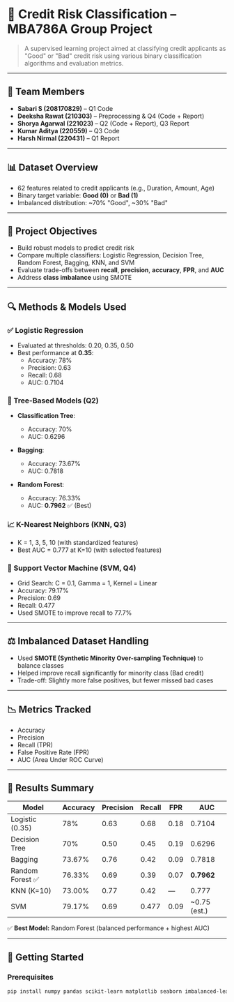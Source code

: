 # 🧾 Credit Risk Classification – MBA786A Group Project

> A supervised learning project aimed at classifying credit applicants as "Good" or "Bad" credit risk using various binary classification algorithms and evaluation metrics.

---

## 👥 Team Members

- **Sabari S (208170829)** – Q1 Code
- **Deeksha Rawat (210303)** – Preprocessing & Q4 (Code + Report)
- **Shorya Agarwal (221023)** – Q2 (Code + Report), Q3 Report
- **Kumar Aditya (220559)** – Q3 Code
- **Harsh Nirmal (220431)** – Q1 Report

---

## 📊 Dataset Overview

- 62 features related to credit applicants (e.g., Duration, Amount, Age)
- Binary target variable: **Good (0)** or **Bad (1)**
- Imbalanced distribution: ~70% "Good", ~30% "Bad"

---

## 🧪 Project Objectives

- Build robust models to predict credit risk
- Compare multiple classifiers: Logistic Regression, Decision Tree, Random Forest, Bagging, KNN, and SVM
- Evaluate trade-offs between **recall**, **precision**, **accuracy**, **FPR**, and **AUC**
- Address **class imbalance** using SMOTE

---

## 🔍 Methods & Models Used

### ✅ Logistic Regression

- Evaluated at thresholds: 0.20, 0.35, 0.50
- Best performance at **0.35**:
  - Accuracy: 78%
  - Precision: 0.63
  - Recall: 0.68
  - AUC: 0.7104

### 🌳 Tree-Based Models (Q2)

- **Classification Tree**:
  - Accuracy: 70%
  - AUC: 0.6296

- **Bagging**:
  - Accuracy: 73.67%
  - AUC: 0.7818

- **Random Forest**:
  - Accuracy: 76.33%
  - AUC: **0.7962** ✅ (Best)

### 📈 K-Nearest Neighbors (KNN, Q3)

- K = 1, 3, 5, 10 (with standardized features)
- Best AUC = 0.777 at K=10 (with selected features)

### 🔲 Support Vector Machine (SVM, Q4)

- Grid Search: C = 0.1, Gamma = 1, Kernel = Linear
- Accuracy: 79.17%
- Precision: 0.69
- Recall: 0.477
- Used SMOTE to improve recall to 77.7%

---

## ⚖️ Imbalanced Dataset Handling

- Used **SMOTE (Synthetic Minority Over-sampling Technique)** to balance classes
- Helped improve recall significantly for minority class (Bad credit)
- Trade-off: Slightly more false positives, but fewer missed bad cases

---

## 📉 Metrics Tracked

- Accuracy
- Precision
- Recall (TPR)
- False Positive Rate (FPR)
- AUC (Area Under ROC Curve)

---

## 📌 Results Summary

| Model            | Accuracy | Precision | Recall | FPR  | AUC    |
|------------------|----------|-----------|--------|------|--------|
| Logistic (0.35)  | 78%      | 0.63      | 0.68   | 0.18 | 0.7104 |
| Decision Tree    | 70%      | 0.50      | 0.45   | 0.19 | 0.6296 |
| Bagging          | 73.67%   | 0.76      | 0.42   | 0.09 | 0.7818 |
| Random Forest ✅ | 76.33%   | 0.69      | 0.39   | 0.07 | **0.7962** |
| KNN (K=10)       | 73.00%   | 0.77      | 0.42   | —    | 0.777  |
| SVM              | 79.17%   | 0.69      | 0.477  | 0.09 | ~0.75 (est.) |

✅ **Best Model:** Random Forest (balanced performance + highest AUC)

---

## 🚀 Getting Started

### Prerequisites

```bash
pip install numpy pandas scikit-learn matplotlib seaborn imbalanced-learn
